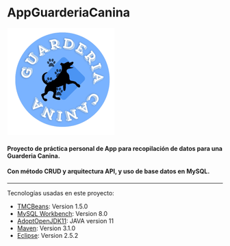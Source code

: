 # AppGuarderiaCanina
![](https://github.com/FernandaLesc/AppGuarderiaCanina/blob/main/fotos/logo.png)
#### Proyecto de práctica personal de App para recopilación de datos para una Guarderia Canina. 
#### Con método CRUD y arquitectura API, y uso de base datos en MySQL.

***
Tecnologías usadas en este proyecto:
* [TMCBeans](https://example.com): Version 1.5.0 
* [MySQL Workbench](https://example.com): Version 8.0
* [AdoptOpenJDK11](https://example.com): JAVA version 11
* [Maven](https://example.com): Version 3.1.0
* [Eclipse](https://example.com): Version 2.5.2 



